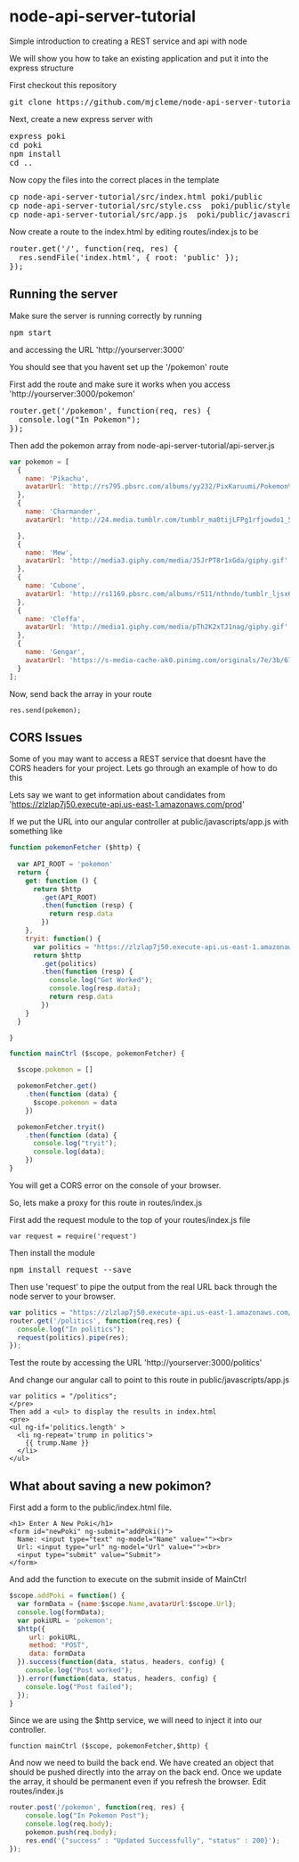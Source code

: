 # node-api-server-tutorial
Simple introduction to creating a REST service and api with node

We will show you how to take an existing application and put it into the express structure

First checkout this repository
<pre>
git clone https://github.com/mjcleme/node-api-server-tutorial.git
</pre>

Next, create a new express server with
<pre>
express poki
cd poki
npm install
cd ..
</pre>

Now copy the files into the correct places in the template
<pre>
cp node-api-server-tutorial/src/index.html poki/public
cp node-api-server-tutorial/src/style.css  poki/public/stylesheets/
cp node-api-server-tutorial/src/app.js  poki/public/javascripts/
</pre>

Now create a route to the index.html by editing routes/index.js to be
<pre>
router.get('/', function(req, res) {
  res.sendFile('index.html', { root: 'public' });
});
</pre>

## Running the server

Make sure the server is running correctly by running 
<pre>
npm start
</pre>
and accessing the URL 'http://yourserver:3000'

You should see that you havent set up the '/pokemon' route

First add the route and make sure it works when you access 'http://yourserver:3000/pokemon'
<pre>
router.get('/pokemon', function(req, res) {
  console.log("In Pokemon");
});
</pre>

Then add the pokemon array from node-api-server-tutorial/api-server.js
```javascript
var pokemon = [
  {
    name: 'Pikachu',
    avatarUrl: 'http://rs795.pbsrc.com/albums/yy232/PixKaruumi/Pokemon%20Pixels/Pikachu_Icon__free__by_Aminako.gif~c200'
  },
  {
    name: 'Charmander',
    avatarUrl: 'http://24.media.tumblr.com/tumblr_ma0tijLFPg1rfjowdo1_500.gif'

  },
  {
    name: 'Mew',
    avatarUrl: 'http://media3.giphy.com/media/J5JrPT8r1xGda/giphy.gif'
  },
  {
    name: 'Cubone',
    avatarUrl: 'http://rs1169.pbsrc.com/albums/r511/nthndo/tumblr_ljsx6dPMNm1qii50go1_400.gif~c200'
  },
  {
    name: 'Cleffa',
    avatarUrl: 'http://media1.giphy.com/media/pTh2K2xTJ1nag/giphy.gif'
  },
  {
    name: 'Gengar',
    avatarUrl: 'https://s-media-cache-ak0.pinimg.com/originals/7e/3b/67/7e3b67c53469cc4302035be70a7f2d60.gif'
  }
];
```

Now, send back the array in your route
```
res.send(pokemon);
```

## CORS Issues

Some of you may want to access a REST service that doesnt have the CORS headers for your project.  Lets go through an example of how to do this

Lets say we want to get information about candidates from 'https://zlzlap7j50.execute-api.us-east-1.amazonaws.com/prod'

If we put the URL into our angular controller  at public/javascripts/app.js with something like
```javascript
function pokemonFetcher ($http) {
  
  var API_ROOT = 'pokemon'
  return {
    get: function () {
      return $http
        .get(API_ROOT)
        .then(function (resp) {
          return resp.data
        })
    },
    tryit: function() {
      var politics = "https://zlzlap7j50.execute-api.us-east-1.amazonaws.com/prod";
      return $http
        .get(politics)
        .then(function (resp) {
          console.log("Get Worked");
          console.log(resp.data);
          return resp.data
        })
    }
  }

}

function mainCtrl ($scope, pokemonFetcher) {

  $scope.pokemon = []

  pokemonFetcher.get()
    .then(function (data) {
      $scope.pokemon = data
    })

  pokemonFetcher.tryit()
    .then(function (data) {
      console.log("tryit");
      console.log(data);
    })
}
```
You will get a CORS error on the console of your browser.

So, lets make a proxy for this route in routes/index.js

First add the request module to the top of your routes/index.js file
```
var request = require('request')
```
Then install the module
<pre>
npm install request --save
</pre>

Then use 'request' to pipe the output from the real URL back through the node server to your browser.
```javascript
var politics = "https://zlzlap7j50.execute-api.us-east-1.amazonaws.com/prod";
router.get('/politics', function(req,res) {
  console.log("In politics");
  request(politics).pipe(res);
});
```

Test the route by accessing the URL 'http://yourserver:3000/politics'

And change our angular call to point to this route in public/javascripts/app.js
```
var politics = "/politics";
</pre>
Then add a <ul> to display the results in index.html
<pre>
<ul ng-if='politics.length' >
  <li ng-repeat='trump in politics'>
    {{ trump.Name }}
  </li>
</ul>
```
## What about saving a new pokimon?

First add a form to the public/index.html file.
```
<h1> Enter A New Poki</h1>
<form id="newPoki" ng-submit="addPoki()">
  Name: <input type="text" ng-model="Name" value=""><br>
  Url: <input type="url" ng-model="Url" value=""><br>
  <input type="submit" value="Submit">
</form>
```

And add the function to execute on the submit inside of MainCtrl
```javascript
$scope.addPoki = function() {
  var formData = {name:$scope.Name,avatarUrl:$scope.Url};
  console.log(formData);
  var pokiURL = 'pokemon';
  $http({
     url: pokiURL,
     method: "POST",
     data: formData
  }).success(function(data, status, headers, config) {
    console.log("Post worked");
  }).error(function(data, status, headers, config) {
    console.log("Post failed");
  });
}
```
Since we are using the $http service, we will need to inject it into our controller.
```
function mainCtrl ($scope, pokemonFetcher,$http) {
```
And now we need to build the back end.  We have created an object that should be pushed directly into the array on the back end.  Once we update the array, it should be permanent even if you refresh the browser.  Edit routes/index.js
```javascript
router.post('/pokemon', function(req, res) {
    console.log("In Pokemon Post");
    console.log(req.body);
    pokemon.push(req.body);
    res.end('{"success" : "Updated Successfully", "status" : 200}');
}); 
```
